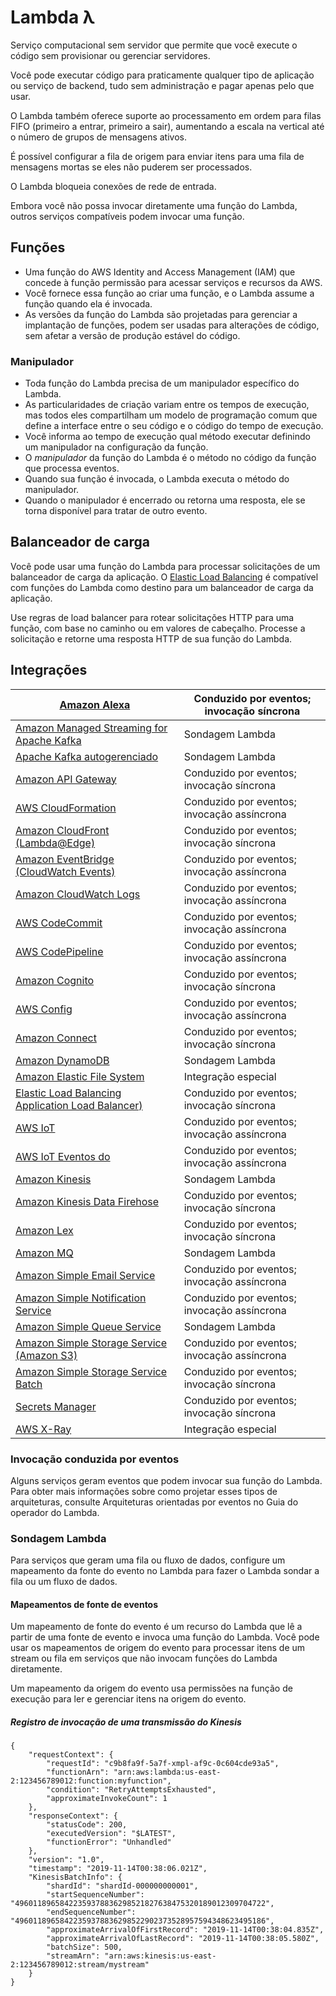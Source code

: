 # Lambda λ

Serviço computacional sem servidor que permite que você execute o código sem provisionar ou gerenciar servidores.

Você pode executar código para praticamente qualquer tipo de aplicação ou serviço de backend, tudo sem administração e pagar apenas pelo que usar.

O Lambda também oferece suporte ao processamento em ordem para filas FIFO (primeiro a entrar, primeiro a sair), aumentando a escala na vertical até o número de grupos de mensagens ativos.

É possível configurar a fila de origem para enviar itens para uma fila de mensagens mortas se eles não puderem ser processados.

O Lambda bloqueia conexões de rede de entrada. 

Embora você não possa invocar diretamente uma função do Lambda, outros serviços compatíveis podem invocar uma função.

## Funções

- Uma função do AWS Identity and Access Management (IAM) que concede à função permissão para acessar serviços e recursos da AWS.
- Você fornece essa função ao criar uma função, e o Lambda assume a função quando ela é invocada.
- As versões da função do Lambda são projetadas para gerenciar a implantação de funções,  podem ser usadas para alterações de código, sem afetar a versão de produção estável do código.

### Manipulador

- Toda função do Lambda precisa de um manipulador específico do Lambda. 
- As particularidades de criação variam entre os tempos de execução, mas todos eles compartilham um modelo de programação comum que define a interface entre o seu código e o código do tempo de execução. 
- Você informa ao tempo de execução qual método executar definindo um manipulador na configuração da função. 
- O *manipulador* da função do Lambda é o método no código da função que processa eventos. 
- Quando sua função é invocada, o Lambda executa o método do manipulador. 
- Quando o manipulador é encerrado ou retorna uma resposta, ele se torna disponível para tratar de outro evento.

## Balanceador de carga

Você pode usar uma função do Lambda para processar solicitações de um balanceador de carga da aplicação. O [Elastic Load Balancing](https://github.com/dansotirakis/lab-i-aws/Wiki/ElasticLoadBalancing) é compatível com funções do Lambda como destino para um balanceador de carga da aplicação.

Use regras de load balancer para rotear solicitações HTTP para uma função, com base no caminho ou em valores de cabeçalho. Processe a solicitação e retorne uma resposta HTTP de sua função do Lambda.

## Integrações

| [Amazon Alexa](https://docs.aws.amazon.com/pt_br/lambda/latest/dg/services-alexa.html) | Conduzido por eventos; invocação síncrona   |
| ------------------------------------------------------------ | ------------------------------------------- |
| [Amazon Managed Streaming for Apache Kafka](https://docs.aws.amazon.com/pt_br/lambda/latest/dg/with-msk.html) | Sondagem Lambda                             |
| [Apache Kafka autogerenciado](https://docs.aws.amazon.com/pt_br/lambda/latest/dg/with-kafka.html) | Sondagem Lambda                             |
| [Amazon API Gateway](https://docs.aws.amazon.com/pt_br/lambda/latest/dg/services-apigateway.html) | Conduzido por eventos; invocação síncrona   |
| [AWS CloudFormation](https://docs.aws.amazon.com/pt_br/lambda/latest/dg/services-cloudformation.html) | Conduzido por eventos; invocação assíncrona |
| [Amazon CloudFront (Lambda@Edge)](https://docs.aws.amazon.com/pt_br/lambda/latest/dg/lambda-edge.html) | Conduzido por eventos; invocação síncrona   |
| [Amazon EventBridge (CloudWatch Events)](https://docs.aws.amazon.com/pt_br/lambda/latest/dg/services-cloudwatchevents.html) | Conduzido por eventos; invocação assíncrona |
| [Amazon CloudWatch Logs](https://docs.aws.amazon.com/pt_br/lambda/latest/dg/services-cloudwatchlogs.html) | Conduzido por eventos; invocação assíncrona |
| [AWS CodeCommit](https://docs.aws.amazon.com/pt_br/lambda/latest/dg/services-codecommit.html) | Conduzido por eventos; invocação assíncrona |
| [AWS CodePipeline](https://docs.aws.amazon.com/pt_br/lambda/latest/dg/services-codepipeline.html) | Conduzido por eventos; invocação assíncrona |
| [Amazon Cognito](https://docs.aws.amazon.com/pt_br/lambda/latest/dg/services-cognito.html) | Conduzido por eventos; invocação síncrona   |
| [AWS Config](https://docs.aws.amazon.com/pt_br/lambda/latest/dg/services-config.html) | Conduzido por eventos; invocação assíncrona |
| [Amazon Connect](https://docs.aws.amazon.com/pt_br/lambda/latest/dg/services-connect.html) | Conduzido por eventos; invocação síncrona   |
| [Amazon DynamoDB](https://docs.aws.amazon.com/pt_br/lambda/latest/dg/with-ddb.html) | Sondagem Lambda                             |
| [Amazon Elastic File System](https://docs.aws.amazon.com/pt_br/lambda/latest/dg/services-efs.html) | Integração especial                         |
| [Elastic Load Balancing Application Load Balancer)](https://docs.aws.amazon.com/pt_br/lambda/latest/dg/services-alb.html) | Conduzido por eventos; invocação síncrona   |
| [AWS IoT](https://docs.aws.amazon.com/pt_br/lambda/latest/dg/services-iot.html) | Conduzido por eventos; invocação assíncrona |
| [AWS IoT Eventos do](https://docs.aws.amazon.com/pt_br/lambda/latest/dg/services-iotevents.html) | Conduzido por eventos; invocação assíncrona |
| [Amazon Kinesis](https://docs.aws.amazon.com/pt_br/lambda/latest/dg/with-kinesis.html) | Sondagem Lambda                             |
| [Amazon Kinesis Data Firehose](https://docs.aws.amazon.com/pt_br/lambda/latest/dg/services-kinesisfirehose.html) | Conduzido por eventos; invocação síncrona   |
| [Amazon Lex](https://docs.aws.amazon.com/pt_br/lambda/latest/dg/services-lex.html) | Conduzido por eventos; invocação síncrona   |
| [Amazon MQ](https://docs.aws.amazon.com/pt_br/lambda/latest/dg/with-mq.html) | Sondagem Lambda                             |
| [Amazon Simple Email Service](https://docs.aws.amazon.com/pt_br/lambda/latest/dg/services-ses.html) | Conduzido por eventos; invocação assíncrona |
| [Amazon Simple Notification Service](https://docs.aws.amazon.com/pt_br/lambda/latest/dg/with-sns.html) | Conduzido por eventos; invocação assíncrona |
| [Amazon Simple Queue Service](https://docs.aws.amazon.com/pt_br/lambda/latest/dg/with-sqs.html) | Sondagem Lambda                             |
| [Amazon Simple Storage Service (Amazon S3)](https://docs.aws.amazon.com/pt_br/lambda/latest/dg/with-s3.html) | Conduzido por eventos; invocação assíncrona |
| [Amazon Simple Storage Service Batch](https://docs.aws.amazon.com/pt_br/lambda/latest/dg/services-s3-batch.html) | Conduzido por eventos; invocação síncrona   |
| [Secrets Manager](https://docs.aws.amazon.com/pt_br/lambda/latest/dg/with-secrets-manager.html) | Conduzido por eventos; invocação síncrona   |
| [AWS X-Ray](https://docs.aws.amazon.com/pt_br/lambda/latest/dg/services-xray.html) | Integração especial                         |

### Invocação conduzida por eventos

Alguns serviços geram eventos que podem invocar sua função do Lambda. Para obter mais informações sobre como projetar esses tipos de arquiteturas, consulte Arquiteturas orientadas por eventos no Guia do operador do Lambda.

### Sondagem Lambda

Para serviços que geram uma fila ou fluxo de dados, configure um mapeamento da fonte do evento no Lambda para fazer o Lambda sondar a fila ou um fluxo de dados.

#### Mapeamentos de fonte de eventos

Um mapeamento de fonte do evento é um recurso do Lambda que lê a partir de uma fonte de evento e invoca uma função do Lambda. Você pode usar os mapeamentos de origem do evento para processar itens de um stream ou fila em serviços que não invocam funções do Lambda diretamente.

Um mapeamento da origem do evento usa permissões na função de execução para ler e gerenciar itens na origem do evento.

##### Registro de invocação de uma transmissão do Kinesis

```shell
{
    "requestContext": {
        "requestId": "c9b8fa9f-5a7f-xmpl-af9c-0c604cde93a5",
        "functionArn": "arn:aws:lambda:us-east-2:123456789012:function:myfunction",
        "condition": "RetryAttemptsExhausted",
        "approximateInvokeCount": 1
    },
    "responseContext": {
        "statusCode": 200,
        "executedVersion": "$LATEST",
        "functionError": "Unhandled"
    },
    "version": "1.0",
    "timestamp": "2019-11-14T00:38:06.021Z",
    "KinesisBatchInfo": {
        "shardId": "shardId-000000000001",
        "startSequenceNumber": "49601189658422359378836298521827638475320189012309704722",
        "endSequenceNumber": "49601189658422359378836298522902373528957594348623495186",
        "approximateArrivalOfFirstRecord": "2019-11-14T00:38:04.835Z",
        "approximateArrivalOfLastRecord": "2019-11-14T00:38:05.580Z",
        "batchSize": 500,
        "streamArn": "arn:aws:kinesis:us-east-2:123456789012:stream/mystream"
    }
}
```

